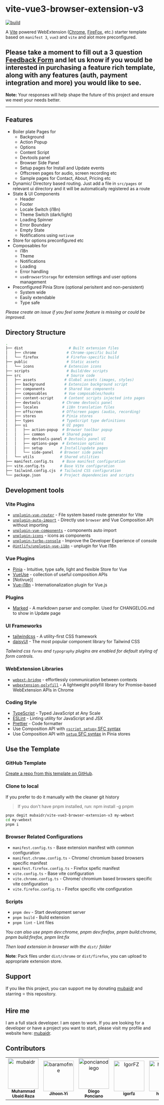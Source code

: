 
# vite-vue3-browser-extension-v3

[![build](https://github.com/mubaidr/vite-vue3-browser-extension-v3/actions/workflows/build.yml/badge.svg)](https://github.com/mubaidr/vite-vue3-browser-extension-v3/actions/workflows/build.yml)

A [Vite](https://vitejs.dev/) powered WebExtension ([Chrome](https://developer.chrome.com/docs/extensions/reference/), [FireFox](https://addons.mozilla.org/en-US/developers/), etc.) starter template based on `manifest 3`, `vue3` and `vite` and alot more preconfigured.

## Please take a moment to fill out a 3 question [Feedback Form](https://forms.gle/2nzS2AQkVGmqHTLV6) and let us know if you would be interested in purchasing a feature rich template, along with any features (auth, payment integration and more) you would like to see.

**Note:** Your responses will help shape the future of this project and ensure we meet your needs better.

---

## Features

- Boiler plate Pages for
  - Background
  - Action Popup
  - Options
  - Content Script
  - Devtools panel
  - Browser Side Panel
  - Setup pages for Install and Update events
  - Offscreen pages for audio, screen recording etc
  - Sample pages for Contact, About, Pricing etc
- Dynamic/ Directory based routing. Just add a file in `src/pages` or relevant ui directory and it will be automatically registered as a route
- State & UI Components
  - Header
  - Footer
  - Locale Switch (i18n)
  - Theme Switch (dark/light)
  - Loading Spinner
  - Error Boundary
  - Empty State
  - Notifications using `notivue`
- Store for options preconfigured etc
- Composables for
  - i18n
  - Theme
  - Notifications
  - Loading
  - Error handling
  - `useBrowserStorage` for extension settings and user options management
- Preconfigured Pinia Store (optional perisitent and non-persistent)
  - System wide
  - Easily extendable
  - Type safe

_Please create an issue if you feel some feature is missing or could be improved._

## Directory Structure

```bash
.
├── dist                     # Built extension files
│   ├── chrome              # Chrome-specific build
│   └── firefox             # Firefox-specific build
├── public                  # Static assets
│   └── icons              # Extension icons
├── scripts                 # Build/dev scripts
├── src                     # Source code
│   ├── assets             # Global assets (images, styles)
│   ├── background         # Extension background script
│   ├── components         # Shared Vue components
│   ├── composables        # Vue composables/hooks
│   ├── content-script     # Content scripts injected into pages
│   ├── devtools          # Chrome devtools panel
│   ├── locales           # i18n translation files
│   ├── offscreen         # Offscreen pages (audio, recording)
│   ├── stores            # Pinia stores
│   ├── types             # TypeScript type definitions
│   ├── ui                # UI pages
│   │   ├── action-popup  # Browser toolbar popup
│   │   ├── common        # Shared pages
│   │   ├── devtools-panel # Devtools panel UI
│   │   ├── options-page  # Extension options
│   │   ├── setup        # Install/update pages
│   │   └── side-panel   # Browser side panel
│   └── utils            # Shared utilities
├── manifest.config.ts    # Base manifest configuration
├── vite.config.ts       # Base Vite configuration
├── tailwind.config.cjs  # Tailwind CSS configuration
└── package.json         # Project dependencies and scripts
```

## Development tools

### Vite Plugins

- [`unplugin-vue-router`](https://github.com/posva/unplugin-vue-router) - File system based route generator for Vite
- [`unplugin-auto-import`](https://github.com/antfu/unplugin-auto-import) - Directly use `browser` and Vue Composition API without importing
- [`unplugin-vue-components`](https://github.com/antfu/vite-plugin-components) - components auto import
- [`unplugin-icons`](https://github.com/antfu/unplugin-icons) - icons as components
- [`unplugin-turbo-console`](https://github.com/unplugin/unplugin-turbo-console) - Improve the Developer Experience of console
- [`@intlify/unplugin-vue-i18n`](https://github.com/intlify/bundle-tools/tree/main/packages/unplugin-vue-i18n) - unplugin for Vue I18n

### Vue Plugins

- [Pinia](https://pinia.vuejs.org/) - Intuitive, type safe, light and flexible Store for Vue
- [VueUse](https://github.com/antfu/vueuse) - collection of useful composition APIs
- [Notivue](
- [Vue-i18n](https://kazupon.github.io/vue-i18n/) - Internationalization plugin for Vue.js

### Plugins

- [Marked](https://github.com/markedjs/marked) - A markdown parser and compiler. Used for CHANGELOG.md to show in Update page

### UI Frameworks

- [tailwindcss](https://tailwindcss.com) - A utility-first CSS framework
- [daisyUI](https://daisyui.com/) - The most popular component library for Tailwind CSS

_Tailwind css `forms` and `typography` plugins are enabled for default styling of form controls._

### WebExtension Libraries

- [`webext-bridge`](https://github.com/zikaari/webext-bridge) - effortlessly communication between contexts
- [`webextension-polyfill`](https://github.com/mozilla/webextension-polyfill) - A lightweight polyfill library for Promise-based WebExtension APIs in Chrome

### Coding Style

- [TypeScript](https://www.typescriptlang.org/) - Typed JavaScript at Any Scale
- [ESLint](https://eslint.org/) - Linting utility for JavaScript and JSX
- [Prettier](https://prettier.io/) - Code formatter
- Use Composition API with [`<script setup>` SFC syntax](https://github.com/vuejs/rfcs/pull/227)
- Use Composition API with [`setup` SFC syntax](https://pinia.vuejs.org/cookbook/composables.html#Setup-Stores) in Pinia stores

## Use the Template

### GitHub Template

[Create a repo from this template on GitHub](https://github.com/mubaidr/vite-vue3-browser-extension-v3/generate).

### Clone to local

If you prefer to do it manually with the cleaner git history

> If you don't have pnpm installed, run: npm install -g pnpm

```bash
pnpx degit mubaidr/vite-vue3-browser-extension-v3 my-webext
cd my-webext
pnpm i
```

### Browser Related Configurations

- `manifest.config.ts` - Base extension manifest with common configuration
- `manifest.chrome.config.ts` - Chrome/ chromium based browsers specific manifest
- `manifest.firefox.config.ts` - Firefox spefic manifest
- `vite.config.ts` - Base vite configuration
- `vite.chrome.config.ts` - Chrome/ chromium based browsers specific vite configuration
- `vite.firefox.config.ts` - Firefox specific vite configuration

### Scripts

- `pnpm dev` - Start development server
- `pnpm build` - Build extension
- `pnpm lint` - Lint files

_You can also use pnpm dev:chrome, pnpm dev:firefox, pnpm build:chrome, pnpm build:firefox, pnpm lint:fix_

_Then load extension in browser with the `dist/` folder_

**Note**: Pack files under `dist/chrome` or `dist/firefox`, you can upload to appropriate extension store.

## Support

If you like this project, you can support me by donating [mubaidr](https://www.patreon.com/c/mubaidr) and starring ⭐ this repository.

## Hire me

I am a full stack developer. I am open to work. If you are looking for a developer or have a project you want to start, please visit my profile and website here: [mubaidr](https://mubaidr.js.org).

## Contributors

<!-- readme: collaborators,contributors -start -->
<table>
	<tbody>
		<tr>
            <td align="center">
                <a href="https://github.com/mubaidr">
                    <img src="https://avatars.githubusercontent.com/u/2222702?v=4" width="100;" alt="mubaidr"/>
                    <br />
                    <sub><b>Muhammad Ubaid Raza</b></sub>
                </a>
            </td>
            <td align="center">
                <a href="https://github.com/baramofme">
                    <img src="https://avatars.githubusercontent.com/u/44565599?v=4" width="100;" alt="baramofme"/>
                    <br />
                    <sub><b>Jihoon Yi</b></sub>
                </a>
            </td>
            <td align="center">
                <a href="https://github.com/poncianodiego">
                    <img src="https://avatars.githubusercontent.com/u/20716004?v=4" width="100;" alt="poncianodiego"/>
                    <br />
                    <sub><b>Diego Ponciano</b></sub>
                </a>
            </td>
            <td align="center">
                <a href="https://github.com/IgorFZ">
                    <img src="https://avatars.githubusercontent.com/u/85708187?v=4" width="100;" alt="IgorFZ"/>
                    <br />
                    <sub><b>igorfz</b></sub>
                </a>
            </td>
            <td align="center">
                <a href="https://github.com/hi2code">
                    <img src="https://avatars.githubusercontent.com/u/51270649?v=4" width="100;" alt="hi2code"/>
                    <br />
                    <sub><b>hi2code</b></sub>
                </a>
            </td>
            <td align="center">
                <a href="https://github.com/justorez">
                    <img src="https://avatars.githubusercontent.com/u/17308328?v=4" width="100;" alt="justorez"/>
                    <br />
                    <sub><b>Null</b></sub>
                </a>
            </td>
		</tr>
	<tbody>
</table>
<!-- readme: collaborators,contributors -end -->
